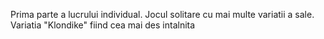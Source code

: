 Prima parte a lucrului individual.
Jocul solitare cu mai multe variatii a sale.
Variatia "Klondike" fiind cea mai des intalnita
